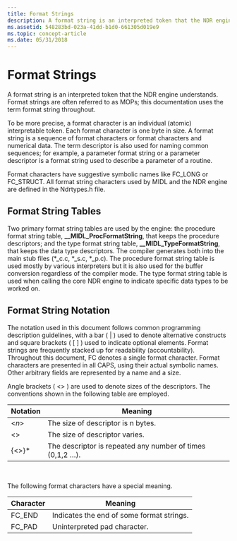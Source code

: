 ```yaml
---
title: Format Strings
description: A format string is an interpreted token that the NDR engine understands. Format strings are often referred to as MOPs; this documentation uses the term format string throughout.
ms.assetid: 548283bd-023a-41dd-b1d0-661305d019e9
ms.topic: concept-article
ms.date: 05/31/2018
---
```


# Format Strings

A format string is an interpreted token that the NDR engine understands. Format strings are often referred to as MOPs; this documentation uses the term format string throughout.

To be more precise, a format character is an individual (atomic) interpretable token. Each format character is one byte in size. A format string is a sequence of format characters or format characters and numerical data. The term descriptor is also used for naming common sequences; for example, a parameter format string or a parameter descriptor is a format string used to describe a parameter of a routine.

Format characters have suggestive symbolic names like FC\_LONG or FC\_STRUCT. All format string characters used by MIDL and the NDR engine are defined in the Ndrtypes.h file.

## Format String Tables

Two primary format string tables are used by the engine: the procedure format string table, **\_\_MIDL\_ProcFormatString**, that keeps the procedure descriptors; and the type format string table, **\_\_MIDL\_TypeFormatString**, that keeps the data type descriptors. The compiler generates both into the main stub files (\*\_c.c, \*\_s.c, \*\_p.c). The procedure format string table is used mostly by various interpreters but it is also used for the buffer conversion regardless of the compiler mode. The type format string table is used when calling the core NDR engine to indicate specific data types to be worked on.

## Format String Notation

The notation used in this document follows common programming description guidelines, with a bar ( \| ) used to denote alternative constructs and square brackets ( \[ \] ) used to indicate optional elements. Format strings are frequently stacked up for readability (accountability). Throughout this document, FC denotes a single format character. Format characters are presented in all CAPS, using their actual symbolic names. Other arbitrary fields are represented by a name and a size.

Angle brackets ( <> ) are used to denote sizes of the descriptors. The conventions shown in the following table are employed.



| Notation     | Meaning                                                   |
|--------------|-----------------------------------------------------------|
| <*n*>  | The size of descriptor is n bytes.                        |
| <>     | The size of descriptor varies.                            |
| {<>}\* | The descriptor is repeated any number of times (0,1,2 …). |



 

The following format characters have a special meaning.



| Character | Meaning                                   |
|-----------|-------------------------------------------|
| FC\_END   | Indicates the end of some format strings. |
| FC\_PAD   | Uninterpreted pad character.              |



 

 

 




